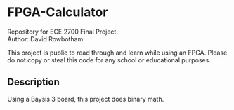 # FPGA-Calculator
Repository for ECE 2700 Final Project. <br />
Author: David Rowbotham

This project is public to read through and learn while using an FPGA. Please do not copy or steal this code for any school or educational purposes.

## Description
Using a Baysis 3 board, this project does binary math.